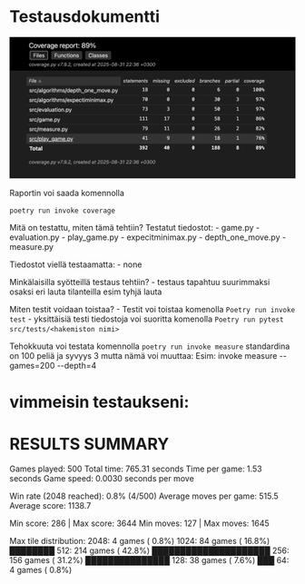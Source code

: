 # Testausdokumentti

![Report png](<coverage_reports/Coverage_report_final.png>)

Raportin voi saada komennolla
```
poetry run invoke coverage
```

Mitä on testattu, miten tämä tehtiin?
Testatut tiedostot:
    - game.py
    - evaluation.py
    - play_game.py
    - expecitminimax.py
    - depth_one_move.py
    - measure.py

Tiedostot viellä testaamatta:
    - none

Minkälaisilla syötteillä testaus tehtiin?
    - testaus tapahtuu suurimmaksi osaksi eri lauta tilanteilla esim tyhjä lauta

Miten testit voidaan toistaa?
    - Testit voi toistaa komenolla
    ```
    Poetry run invoke test
    ```
    - yksittäisiä testi tiedostoja voi suoritta komenolla
    ```
    Poetry run pytest src/tests/<hakemiston nimi>
    ```

Tehokkuuta voi testata komennolla
    ```
    poetry run invoke measure
    ```
    standardina on 100 peliä ja syvyys 3 mutta nämä voi muuttaa:
    Esim: invoke measure --games=200 --depth=4

vimmeisin testaukseni:
==================================================
RESULTS SUMMARY
==================================================
Games played: 500
Total time: 765.31 seconds
Time per game: 1.53 seconds
Game speed: 0.0030 seconds per move

Win rate (2048 reached): 0.8% (4/500)
Average moves per game: 515.5
Average score: 1138.7

Min score: 286 | Max score: 3644
Min moves: 127 | Max moves: 1645

Max tile distribution:
   2048:   4 games (  0.8%) 
   1024:  84 games ( 16.8%) ████████
    512: 214 games ( 42.8%) █████████████████████
    256: 156 games ( 31.2%) ███████████████
    128:  38 games (  7.6%) ███
     64:   4 games (  0.8%)